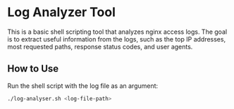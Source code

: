 # Log Analyzer Tool

This is a basic shell scripting tool that analyzes nginx access logs. The goal is to extract useful information from the logs, such as the top IP addresses, most requested paths, response status codes, and user agents.

## How to Use

Run the shell script with the log file as an argument:
   ```bash
   ./log-analyser.sh <log-file-path>
   ```